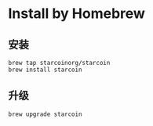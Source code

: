 # Install by Homebrew

## 安装
```
brew tap starcoinorg/starcoin
brew install starcoin
```


## 升级
```
brew upgrade starcoin
```